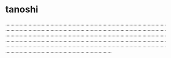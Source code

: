 # tanoshi

..............................................................................................................................................................................................................................................................................................................................................................................................................................................................................................................................................................................................................................................................................................................................